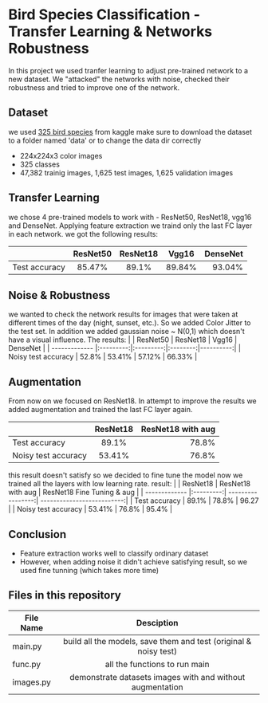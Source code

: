# Bird Species Classification - Transfer Learning & Networks Robustness

In this project we used tranfer learning to adjust pre-trained network to a new dataset.
We "attacked" the networks with noise, checked their robustness and tried to improve one of the network.

## Dataset
we used [325 bird species](https://www.kaggle.com/gpiosenka/100-bird-species) from kaggle
make sure to download the dataset to a folder named 'data' or to change the data dir correctly 

* 224x224x3 color images
* 325 classes
* 47,382 trainig images, 1,625 test images, 1,625 validation images

## Transfer Learning
we chose 4 pre-trained models to work with - ResNet50, ResNet18, vgg16 and DenseNet.
Applying feature extraction we traind only the last FC layer in each network.
we got the following results:

|               | ResNet50  | ResNet18  | Vgg16    | DenseNet  |
| ------------- |:---------:|:---------:|:--------:|----------:|
| Test accuracy | 85.47%    | 89.1%     | 89.84%   | 93.04%    |

## Noise & Robustness
we wanted to check the network results for images that were taken at different times of the day (night, sunset, etc.).
So we added Color Jitter to the test set. In addition we added gaussian noise ~ N(0,1) which doesn't have a visual influence.
The results:
|                     | ResNet50  | ResNet18  | Vgg16    | DenseNet  |
| -------------       |:---------:|:---------:|:--------:|----------:|
| Noisy test accuracy | 52.8%    | 53.41%     | 57.12%   | 66.33%    |

## Augmentation
From now on we focused on ResNet18.
In attempt to improve the results we added augmentation and trained the last FC layer again.

|                     | ResNet18  | ResNet18 with aug |
| -------------       |:---------:| -----------------:|
| Test accuracy       | 89.1%     | 78.8%             | 
| Noisy test accuracy | 53.41%    | 76.8%             | 

this result doesn't satisfy so we decided to fine tune the model
now we trained all the layers with low learning rate.
result:
|                     | ResNet18  | ResNet18 with aug | ResNet18 Fine Tuning & aug |
| -------------       |:---------:| -----------------:| --------------------------:|
| Test accuracy       | 89.1%     | 78.8%             | 96.27                      |
| Noisy test accuracy | 53.41%    | 76.8%             | 95.4%                      |


## Conclusion
* Feature extraction works well to classify ordinary dataset
* However, when adding noise it didn't achieve satisfying result, so we used fine tunning (which takes more time)
 
 
 ## Files in this repository
| File Name       |                         Desciption                              |
| -------------   |:--------------------------------------------------------------: | 
| main.py         | build all the models, save them and test (original & noisy test) | 
| func.py         | all the functions to run main                                   | 
| images.py       | demonstrate datasets images with and without augmentation        | 

